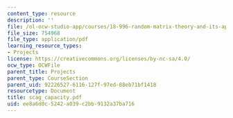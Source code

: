 ```yaml
---
content_type: resource
description: ''
file: /ol-ocw-studio-app/courses/18-996-random-matrix-theory-and-its-applications-spring-2004/ee8a6d0c5242a039c2bb9132a37ba716_scag_capacity.pdf
file_size: 754968
file_type: application/pdf
learning_resource_types:
- Projects
license: https://creativecommons.org/licenses/by-nc-sa/4.0/
ocw_type: OCWFile
parent_title: Projects
parent_type: CourseSection
parent_uid: 92226527-6116-127f-97ed-88eb71bf1418
resourcetype: Document
title: scag_capacity.pdf
uid: ee8a6d0c-5242-a039-c2bb-9132a37ba716
---
```

